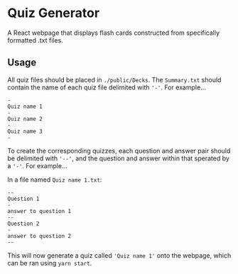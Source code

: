 # Quiz Generator

A React webpage that displays flash cards constructed from specifically formatted .txt files.

## Usage

All quiz files should be placed in `./public/Decks`. The `Summary.txt` should contain the name of each quiz file delimited with `'-'`. For example...

```
-
Quiz name 1
-
Quiz name 2
-
Quiz name 3
-
```

To create the corresponding quizzes, each question and answer pair should be delimited with `'--'`, and the question and answer within that sperated by a `'-'`. For example...

In a file named `Quiz name 1.txt`:

```
--
Question 1
-
answer to question 1
--
Question 2
-
answer to question 2
--
```

This will now generate a quiz called `'Quiz name 1'` onto the webpage, which can be ran using `yarn start`.
